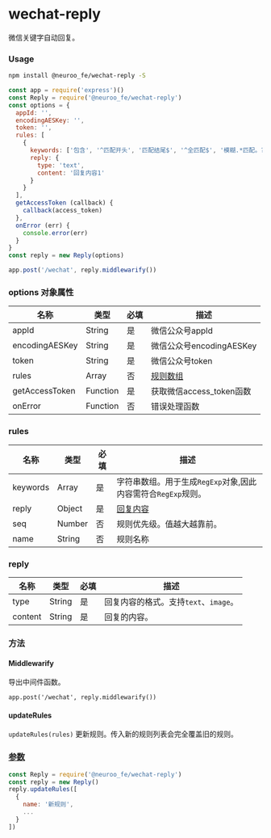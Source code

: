 # wechat-reply

微信关键字自动回复。

### Usage

```bash
npm install @neuroo_fe/wechat-reply -S
```

```javascript
const app = require('express')()
const Reply = require('@neuroo_fe/wechat-reply')
const options = {
  appId: '',
  encodingAESKey: '',
  token: '',
  rules: [
    {
      keywords: ['包含', '^匹配开头', '匹配结尾$', '^全匹配$', '模糊.*匹配。?'],
      reply: {
        type: 'text',
        content: '回复内容1'
      }
    }
  ],
  getAccessToken (callback) {
    callback(access_token)
  },
  onError (err) {
    console.error(err)
  }
}
const reply = new Reply(options)

app.post('/wechat', reply.middlewarify())
```

### options 对象属性

| 名称             | 类型       | 必填   | 描述                  |
| -------------- | -------- | ---- | ------------------- |
| appId          | String   | 是    | 微信公众号appId          |
| encodingAESKey | String   | 是    | 微信公众号encodingAESKey |
| token          | String   | 是    | 微信公众号token          |
| rules          | Array    | 否    | [规则数组](#rules)      |
| getAccessToken | Function | 是    | 获取微信access_token函数  |
| onError        | Function | 否    | 错误处理函数              |

### rules

| 名称       | 类型     | 必填   | 描述                                      |
| -------- | ------ | ---- | --------------------------------------- |
| keywords | Array  | 是    | 字符串数组。用于生成`RegExp`对象,因此内容需符合`RegExp`规则。 |
| reply    | Object | 是    | [回复内容](#reply)                          |
| seq      | Number | 否    | 规则优先级。值越大越靠前。                           |
| name     | String | 否    | 规则名称                                    |

### reply

| 名称      | 类型     | 必填   | 描述                        |
| ------- | ------ | ---- | ------------------------- |
| type    | String | 是    | 回复内容的格式。支持`text`、`image`。 |
| content | String | 是    | 回复的内容。                    |

### 方法

#### Middlewarify

导出中间件函数。

```
app.post('/wechat', reply.middlewarify())
```

#### updateRules

`updateRules(rules)` 更新规则。传入新的规则列表会完全覆盖旧的规则。

### [参数](#rules)

```javascript
const Reply = require('@neuroo_fe/wechat-reply')
const reply = new Reply()
reply.updateRules([
  {
    name: '新规则',
    ...
  }
])
```